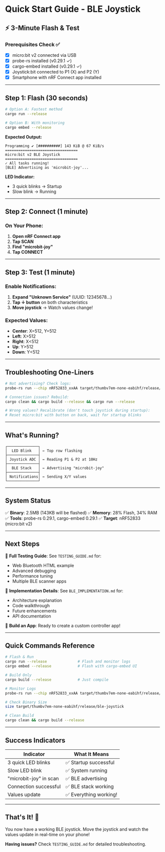 # Quick Start Guide - BLE Joystick

## ⚡ 3-Minute Flash & Test

### Prerequisites Check ✅
- [x] micro:bit v2 connected via USB
- [x] probe-rs installed (v0.29.1 ✓)
- [x] cargo-embed installed (v0.29.1 ✓)
- [x] Joystick:bit connected to P1 (X) and P2 (Y)
- [x] Smartphone with nRF Connect app installed

---

## Step 1: Flash (30 seconds)

```bash
# Option A: Fastest method
cargo run --release

# Option B: With monitoring
cargo embed --release
```

**Expected Output:**
```
Programming ✔ [##########] 143 KiB @ 67 KiB/s
=================================
micro:bit v2 BLE Joystick
=================================
✓ All tasks running!
[BLE] Advertising as 'microbit-joy'...
```

**LED Indicator:**
- 3 quick blinks → Startup
- Slow blink → Running

---

## Step 2: Connect (1 minute)

### On Your Phone:

1. **Open nRF Connect app**
2. **Tap SCAN**
3. **Find "microbit-joy"**
4. **Tap CONNECT**

---

## Step 3: Test (1 minute)

### Enable Notifications:

1. **Expand "Unknown Service"** (UUID: 12345678...)
2. **Tap ↓ button** on both characteristics
3. **Move joystick** → Watch values change!

### Expected Values:
- **Center**: X=512, Y=512
- **Left**: X>512
- **Right**: X<512
- **Up**: Y>512
- **Down**: Y<512

---

## Troubleshooting One-Liners

```bash
# Not advertising? Check logs:
probe-rs run --chip nRF52833_xxAA target/thumbv7em-none-eabihf/release/ble-joystick

# Connection issues? Rebuild:
cargo clean && cargo build --release && cargo run --release

# Wrong values? Recalibrate (don't touch joystick during startup):
# Reset micro:bit with button on back, wait for startup blinks
```

---

## What's Running?

```
┌──────────────┐
│  LED Blink   │ ← Top row flashing
├──────────────┤
│ Joystick ADC │ ← Reading P1 & P2 at 10Hz
├──────────────┤
│  BLE Stack   │ ← Advertising "microbit-joy"
├──────────────┤
│ Notifications│ ← Sending X/Y values
└──────────────┘
```

---

## System Status

✅ **Binary**: 2.5MB (143KB will be flashed)
✅ **Memory**: 28% Flash, 34% RAM
✅ **Tools**: probe-rs 0.29.1, cargo-embed 0.29.1
✅ **Target**: nRF52833 (micro:bit v2)

---

## Next Steps

📖 **Full Testing Guide**: See `TESTING_GUIDE.md` for:
- Web Bluetooth HTML example
- Advanced debugging
- Performance tuning
- Multiple BLE scanner apps

🔧 **Implementation Details**: See `BLE_IMPLEMENTATION.md` for:
- Architecture explanation
- Code walkthrough
- Future enhancements
- API documentation

📱 **Build an App**: Ready to create a custom controller app!

---

## Quick Commands Reference

```bash
# Flash & Run
cargo run --release              # Flash and monitor logs
cargo embed --release            # Flash with cargo-embed UI

# Build Only
cargo build --release            # Just compile

# Monitor Logs
probe-rs run --chip nRF52833_xxAA target/thumbv7em-none-eabihf/release/ble-joystick

# Check Binary Size
size target/thumbv7em-none-eabihf/release/ble-joystick

# Clean Build
cargo clean && cargo build --release
```

---

## Success Indicators

| Indicator | What It Means |
|-----------|---------------|
| 3 quick LED blinks | ✅ Startup successful |
| Slow LED blink | ✅ System running |
| "microbit-joy" in scan | ✅ BLE advertising |
| Connection successful | ✅ BLE stack working |
| Values update | ✅ Everything working! |

---

## That's It! 🎉

You now have a working BLE joystick. Move the joystick and watch the values update in real-time on your phone!

**Having issues?** Check `TESTING_GUIDE.md` for detailed troubleshooting.

